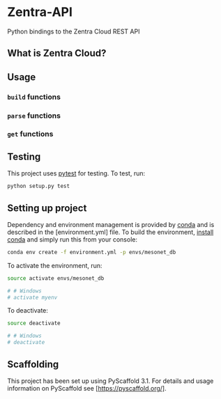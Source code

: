 # Zentra-API
Python bindings to the Zentra Cloud REST API

## What is Zentra Cloud?

## Usage

### `build` functions

### `parse` functions

### `get` functions

## Testing
This project uses [pytest](https://docs.pytest.org/en/latest/) for testing. To test, run:

```bash
python setup.py test
```

## Setting up project
Dependency and environment management is provided by [conda](https://conda.io/docs/) and is described in the [environment.yml] file. To build the environment, [install conda](https://conda.io/docs/user-guide/install/index.html) and simply run this from your console:

``` bash
conda env create -f environment.yml -p envs/mesonet_db
```

To activate the environment, run:

```bash
source activate envs/mesonet_db

# # Windows
# activate myenv
```

To deactivate:
```bash
source deactivate

# # Windows
# deactivate
```

## Scaffolding

This project has been set up using PyScaffold 3.1. For details and usage
information on PyScaffold see [https://pyscaffold.org/].
